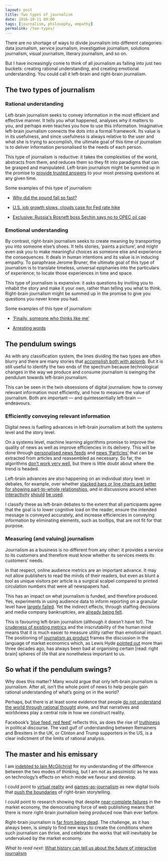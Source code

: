 ```yaml
---
layout: post
title: Two types of journalism
date: 2016-10-11 09:00
tags: [journalism, philosophy, empathy]
permalink: /two-types/
---
```


There are no shortage of ways to divide journalism into different categories: data journalism, service journalism, investigative journalism, solutions journalism, visual journalism, literary journalism, and so on.

But I have increasingly come to think of all journalism as falling into just two buckets: creating rational understanding, and creating emotional understanding. You could call it left-brain and right-brain journalism. 

## The two types of journalism

### Rational understanding
Left-brain journalism seeks to convey information in the most efficient and effective manner. It tells you what happened, analyses why it matters to you, and perhaps even teaches you how to use this information. Imaginative left-brain journalism connects the dots into a formal framework. Its value is in its usefulness, and since usefulness is always relative to the user and what she is trying to accomplish, the ultimate goal of this time of journalism is to deliver information personalised to the needs of each person.

This type of journalism is reductive: it takes the complexities of the world, abstracts from them, and reduces them so they fit into paradigms that can be grasped and manipulated. Left-brain journalism might be summed up in the promise to [provide trusted answers](http://thomsonreuters.com/en/about-us/the-answer-company.html
) to your most pressing questions at any given time.

Some examples of this type of journalism:

- [Why did the pound fall so fast?](https://www.ft.com/content/40d53d90-8c4d-11e6-8aa5-f79f5696c731)

- [U.S. job growth slows, clouds case for Fed rate hike](http://www.reuters.com/article/us-usa-economy-idUSKCN1270BP)

- [Exclusive: Russia's Rosneft boss Sechin says no to OPEC oil cap](http://www.reuters.com/article/us-oil-opec-russia-sechin-idUSKCN12B0J1)

### Emotional understanding
By contrast, right-brain journalism seeks to create meaning by transporting you into someone else’s shoes. It tells stories, ‘paints a picture’, and might even ask you to make meaningful choices as someone else and experience the consequences. It deals in human intentions and its value is in inducing empathy. To paraphrase Jerome Bruner, the ultimate goal of this type of journalism is to translate timeless, universal epiphanies into the particulars of experience; to locate those experiences in time and space. 

This type of journalism is expansive: it asks questions by inviting you to inhabit the story and make it your own, rather than telling you what to think. Right-brain journalism might be summed up in the promise to give you questions you never knew you had. 

Some examples of this type of journalism:

- [‘Finally, someone who thinks like me’](https://www.washingtonpost.com/national/finally-someone-who-thinks-like-me/2016/10/01/c9b6f334-7f68-11e6-9070-5c4905bf40dc_story.html?hpid=hp_hp-top-table-main_believer633pm:homepage/story)

- [Arresting words](http://apps.bostonglobe.com/graphics/2016/04/arresting-words/)

## The pendulum swings
As with any classification system, the lines dividing the two types are often blurry and there are many stories that [accomplish both with aplomb](http://www.nytimes.com/interactive/2016/08/11/magazine/isis-middle-east-arab-spring-fractured-lands.html). But it is still useful to identify the two ends of the spectrum because technological changes in the way we produce and consume journalism is swinging the pendulum towards left-brain journalism.

This can be seen in the twin obsessions of digital journalism: how to convey relevant information most efficiently, and how to measure the value of journalism. Both are important &mdash; and quintessentially left-brain &mdash; endeavours.

### Efficiently conveying relevant information 
Digital news is fuelling advances in left-brain journalism at both the systems level and the story level.

On a systems level, machine learning algorithms promise to improve the quality of news as well as improve efficiencies in its delivery. This will be done through [personalised news feeds](https://www.facebook.com/zuck/posts/10103084921703971) and [news ‘Particles’](http://nytlabs.com/blog/2015/10/20/particles/) that can be extracted from articles and reassembled as necessary. So far, the algorithms [don’t work very well](https://www.theguardian.com/technology/2016/aug/29/facebook-trending-news-editors-fake-news-stories), but there is little doubt about where the trend is headed.

Left-brain advances are also happening on an individual story level: in debates, for example, over whether [stacked bars or line charts are better for showing part-to-whole relationships](http://www.perceptualedge.com/blog/?p=2239), and in discussions around when [interactivity](https://www.ft.com/content/c62b21c6-7feb-11e6-8e50-8ec15fb462f4) [should](http://slides.com/drivenbydata/nicar16#/) [be used](https://github.com/archietse/malofiej-2016/blob/master/tse-malofiej-2016-slides.pdf). 

I classify these as left-brain debates to the extent that all participants agree that the goal is to lower cognitive load on the reader, ensure the intended message is conveyed accurately, and increase efficiencies in conveying information by eliminating elements, such as tooltips, that are not fit for that purpose.

### Measuring (and valuing) journalism 

Journalism as a business is no different from any other: it provides a service to its customers and therefore must know whether its services meets its customers’ needs. 

In that respect, online audience metrics are an important advance. It may not allow publishers to read the minds of their readers, but even as blunt a tool as unique visitors per article is a surgical scalpel compared to printed circulation numbers that were all newspapers had. 

This has an impact on what journalism is funded, and therefore produced. Yes, experiments in using audience data to inform reporting on a granular level have [largely failed](http://digiday.com/publishers/pageview-quota-pay-per-click/). Yet the indirect effects, through staffing decisions and media company bankruptcies, are [already being felt](https://www.youtube.com/watch?v=bq2_wSsDwkQ).

This is favouring left-brain journalism (although it doesn’t have to!). The [crudeness of existing metrics](https://thecarebot.github.io/Why-should-I-Carebot/) and the inscrutability of the human mind means that it is much easier to measure utility rather than emotional impact. The positioning of [journalism as product](http://www.niemanlab.org/2016/07/how-voxs-storytelling-studio-is-redefining-the-story-as-product/) frames the discussion in the language of market economics which, as Lewis Hyde [pointed out](http://articles.latimes.com/2008/jan/13/entertainment/ca-hyde13) more than three decades ago, has always been bad at organising certain [read: right brain] spheres of life that are nonetheless important to us.

## So what if the pendulum swings?

Why does this matter? Many would argue that only left-brain journalism is journalism. After all, isn’t the whole point of news to help people gain rational understanding of what’s going on in the world?   

Perhaps, but there is at least some evidence that people [do not understand the world through rational thought](https://books.google.co.uk/books?id=YNuBf6W2rt0C&pg=PA89&lpg=PA89&dq=henri+zukier+albert+pepitone+librarians+experiment&source=bl&ots=363EQHHryP&sig=2H6Ek_VpKTEw6c6QDSk1EpMfUYQ&hl=en&sa=X&ved=0ahUKEwiZmOaiz9LPAhVLLsAKHfLUDzgQ6AEIHjAA#v=onepage&q=henri%20zukier%20albert%20pepitone%20librarians%20experiment&f=false) alone, and that narratives and worldviews play a central role in how we construct reality.

Facebook’s [‘blue feed, red feed’](https://graphics.wsj.com/blue-feed-red-feed/) reflects this, as does the rise of [truthiness](http://www.nytimes.com/2010/10/17/magazine/17FOB-onlanguage-t.html?_r=0) in political discourse. The vast gulf of understanding between Remainers and Brexiters in the UK, or Clinton and Trump supporters in the US, is a clear indictment of the limits of rational analysis.

## The master and his emissary

I am [indebted to Iain McGilchrist](https://www.amazon.co.uk/Master-His-Emissary-Divided-Western/dp/0300188374) for my understanding of the difference between the two modes of thinking, but I am not as pessimistic as he was on technology’s effects on which mode we favour and develop.

I could point to [virtual reality](https://www.theguardian.com/world/ng-interactive/2016/apr/27/6x9-a-virtual-experience-of-solitary-confinement) and [games-as-journalism](http://papersplea.se/) as new digital tools that [push the boundaries](https://immerse.news/not-a-film-and-not-an-empathy-machine-48b63b0eda93#.bow78ykl9) of right-brain storytelling.

I could point to research showing that despite [near-complete failures](http://niemanstoryboard.org/stories/digital-longform-and-the-pitfalls-of-the-build-it-and-they-will-come-approach-to-business-models/) in the market economy, the democratising force of web publishing means that there is more right-brain journalism being produced now than ever before. 

Right-brain journalism is [far from being dead](https://evan.atavist.com/the-life-and-death-and-life-of-magazines). The challenge, as it has always been, is simply to find new ways to create the conditions where such journalism can thrive, and celebrate the works that will inevitably be undervalued by the market economy.

*What to read next:* [What history can tell us about the future of interactive journalism](/history/)
